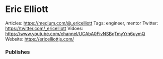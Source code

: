 # Eric Elliott

Articles: https://medium.com/@_ericelliott
Tags: engineer, mentor
Twitter: https://twitter.com/_ericelliott
Vidoes: https://www.youtube.com/channel/UCAbA0FivNSBqTmyYrh6uymQ
Website: https://ericelliottjs.com/

### Publishes

[](https://leanpub.com/composingsoftware)